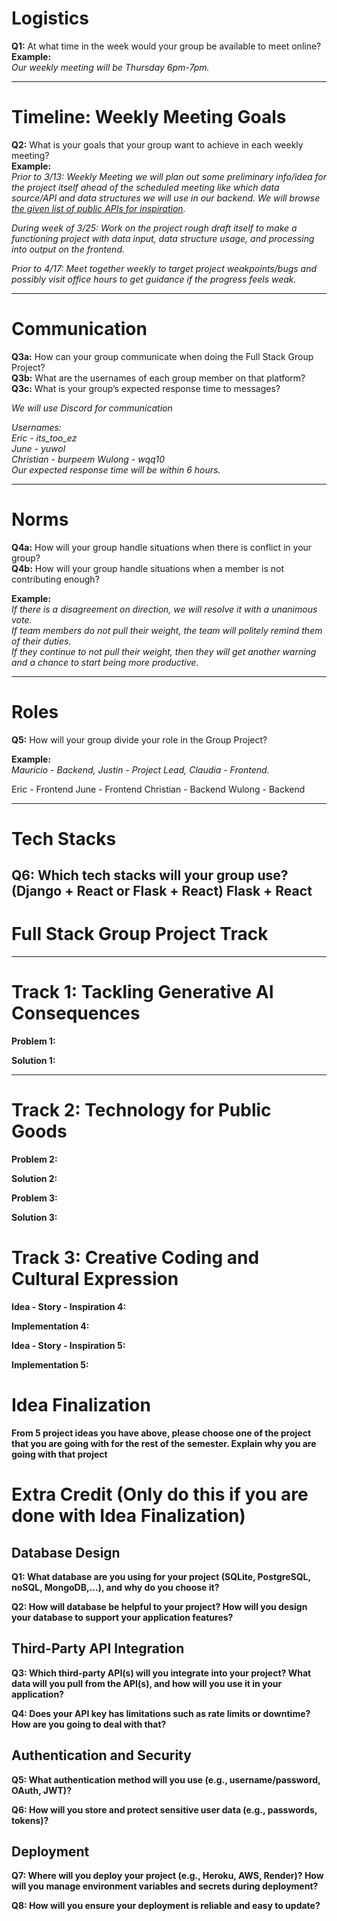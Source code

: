 # Logistics  

**Q1:** At what time in the week would your group be available to meet online?  
**Example:**    
*Our weekly meeting will be Thursday 6pm-7pm.*  

---

# Timeline: Weekly Meeting Goals  

**Q2:** What is your goals that your group want to achieve in each weekly meeting?  
**Example:**  
*Prior to 3/13: Weekly Meeting we will plan out some preliminary info/idea for the project itself ahead of the scheduled meeting like which data source/API and data structures we will use in our backend. We will browse [the given list of public APIs for inspiration](https://github.com/public-apis/public-apis).*  

*During week of 3/25: Work on the project rough draft itself to make a functioning project with data input, data structure usage, and processing into output on the frontend.*  

*Prior to 4/17: Meet together weekly to target project weakpoints/bugs and possibly visit office hours to get guidance if the progress feels weak.*  

---

# Communication  

**Q3a:** How can your group communicate when doing the Full Stack Group Project?  
**Q3b:** What are the usernames of each group member on that platform?  
**Q3c:** What is your group’s expected response time to messages?  
  
*We will use Discord for communication*  

*Usernames:*  
*Eric - its_too_ez*  
*June - yuwol*  
*Christian - burpeem*
*Wulong - wqq10*  
*Our expected response time will be within 6 hours.* 

---

# Norms  

**Q4a:** How will your group handle situations when there is conflict in your group?  
**Q4b:** How will your group handle situations when a member is not contributing enough?  

**Example:**  
*If there is a disagreement on direction, we will resolve it with a unanimous vote.*  
*If team members do not pull their weight, the team will politely remind them of their duties.*  
*If they continue to not pull their weight, then they will get another warning and a chance to start being more productive.*  

---

# Roles  

**Q5:** How will your group divide your role in the Group Project?  

**Example:**  
*Mauricio - Backend, Justin - Project Lead, Claudia - Frontend.*  

Eric - Frontend
June - Frontend
Christian - Backend
Wulong - Backend

---

# Tech Stacks

**Q6:** Which tech stacks will your group use? (Django + React or Flask + React)
Flask + React
---
# Full Stack Group Project Track  
---

# Track 1: Tackling Generative AI Consequences
**Problem 1:** 

**Solution 1:** 

---

# Track 2: Technology for Public Goods 

**Problem 2:**

**Solution 2:** 

**Problem 3:** 

**Solution 3:**  

# Track 3: Creative Coding and Cultural Expression

**Idea - Story - Inspiration 4:**

**Implementation 4:**

**Idea - Story - Inspiration 5:**

**Implementation 5:**


# Idea Finalization

**From 5 project ideas you have above, please choose one of the project that you are going with for the rest of the semester. Explain why you are going with that project**

# Extra Credit (Only do this if you are done with Idea Finalization)

## Database Design

**Q1: What database are you using for your project (SQLite, PostgreSQL, noSQL, MongoDB,...), and why do you choose it?**

**Q2: How will database be helpful to your project? How will you design your database to support your application features?**

## Third-Party API Integration

**Q3: Which third-party API(s) will you integrate into your project? What data will you pull from the API(s), and how will you use it in your application?**

**Q4: Does your API key has limitations such as rate limits or downtime? How are you going to deal with that?**

## Authentication and Security

**Q5: What authentication method will you use (e.g., username/password, OAuth, JWT)?**

**Q6: How will you store and protect sensitive user data (e.g., passwords, tokens)?**

## Deployment

**Q7: Where will you deploy your project (e.g., Heroku, AWS, Render)? How will you manage environment variables and secrets during deployment?**

**Q8: How will you ensure your deployment is reliable and easy to update?**